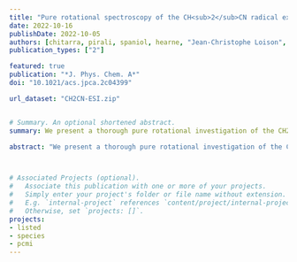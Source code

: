 ```yaml
---
title: "Pure rotational spectroscopy of the CH<sub>2</sub>CN radical extended to the sub-millimeter wave spectral region"
date: 2022-10-16
publishDate: 2022-10-05
authors: [chitarra, pirali, spaniol, hearne, "Jean-Christophe Loison", "John F. Stanton", martin-drumel]
publication_types: ["2"]

featured: true
publication: "*J. Phys. Chem. A*"
doi: "10.1021/acs.jpca.2c04399"

url_dataset: "CH2CN-ESI.zip"


# Summary. An optional shortened abstract.
summary: We present a thorough pure rotational investigation of the CH2CN radical in its ground vibrational state.

abstract: "We present a thorough pure rotational investigation of the CH<sub>2</sub>CN radical in its ground vibrational state. Our measurements cover the millimeter and sub-millimeter wave spectral regions (79−860 GHz) using a W-band chirped-pulse instrument and a frequency multiplication chain-based spectrometer. The radical was produced in a flow cell at room temperature by H abstraction from acetonitrile using atomic fluorine. The newly recorded transitions of CH<sub>2</sub>CN (involving <i>N"</i> and <i>K"</i><sub>a</sub> up to 42 and 8, respectively) were combined with the literature data, leading to a refinement of the spectroscopic parameters of the species using a Watson S-reduced Hamiltonian. In particular, the <i>A</i> rotational constant and <i>K</i>-dependent parameters are significantly better determined than in previous studies. The present model, which reproduces all experimental transitions to their experimental accuracy, allows for confident searches for the radical in cold to warm environments of the interstellar medium."



# Associated Projects (optional).
#   Associate this publication with one or more of your projects.
#   Simply enter your project's folder or file name without extension.
#   E.g. `internal-project` references `content/project/internal-project/index.md`.
#   Otherwise, set `projects: []`.
projects:
- listed
- species
- pcmi
---
```


